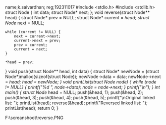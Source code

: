 name;k.saivardhan;
reg;192311017
#include <stdio.h>
#include <stdlib.h>
struct Node {
    int data;
    struct Node* next;
};
void reverse(struct Node** head) {
    struct Node* prev = NULL;
    struct Node* current = *head;
    struct Node* next = NULL;

    while (current != NULL) {
        next = current->next;
        current->next = prev;
        prev = current;
        current = next;
    }

    *head = prev;
}
void push(struct Node** head, int data) {
    struct Node* newNode = (struct Node*)malloc(sizeof(struct Node));
    newNode->data = data;
    newNode->next = *head;
    *head = newNode;
}
void printList(struct Node* node) {
    while (node != NULL) {
        printf("%d ", node->data);
        node = node->next;
    }
    printf("\n");
}
int main() {
    struct Node* head = NULL;
    push(&head, 1);
    push(&head, 2);
    push(&head, 3);
    push(&head, 4);
    push(&head, 5);
    printf("\nOriginal linked list: ");
    printList(head);
    reverse(&head);
    printf("Reversed linked list: ");
    printList(head);
    return 0;
}


F:\screanshoot\reverse.PNG
